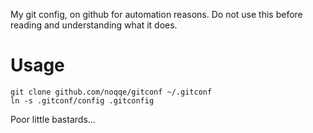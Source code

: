 My git config, on github for automation reasons.
Do not use this before reading and understanding what it does.

# Usage

```
git clone github.com/noqqe/gitconf ~/.gitconf
ln -s .gitconf/config .gitconfig
```

Poor little bastards...
